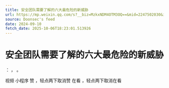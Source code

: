 ```yaml
---
title: 安全团队需要了解的六大最危险的新威胁
url: https://mp.weixin.qq.com/s?__biz=MzkxNDM4OTM3OQ==&mid=2247502030&idx=3&sn=177487856c86473674992ccba7fac11e
source: Doonsec's feed
date: 2024-09-10
fetch_date: 2025-10-06T18:23:01.513926
---
```


# 安全团队需要了解的六大最危险的新威胁

：
，
。

视频
小程序
赞
，轻点两下取消赞
在看
，轻点两下取消在看